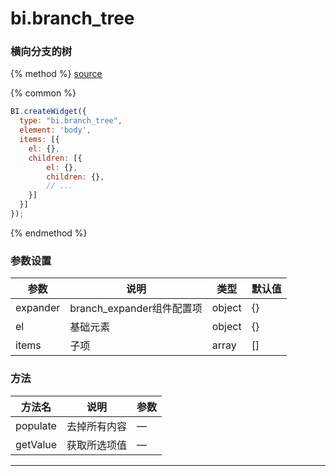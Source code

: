 # bi.branch_tree
### 横向分支的树

{% method %}
[source](https://jsfiddle.net/fineui/mLq3e170/)

{% common %}
```javascript
BI.createWidget({
  type: "bi.branch_tree",
  element: 'body',
  items: [{
    el: {},
    children: [{
        el: {},
        children: {},
        // ...
    }]
  }]
});
```

{% endmethod %}



### 参数设置

| 参数       | 说明                   | 类型     | 默认值  |
| -------- | -------------------- | ------ | ---- |
| expander | branch_expander组件配置项 | object | {}   |
| el       | 基础元素                     | object | {}   |
| items    | 子项                   | array  | []   |



### 方法

| 方法名      | 说明     | 参数 |
| -------- | ------ | ---- |
| populate | 去掉所有内容 | —    |
| getValue | 获取所选项值 | —    |

------